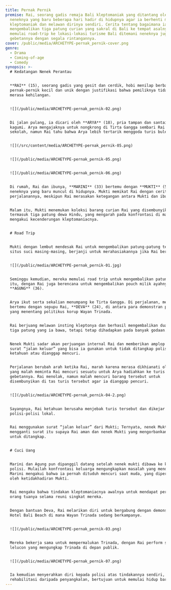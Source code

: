```yaml
---
title: Pernak Pernik
premise: Rai, seorang gadis remaja Bali kleptomaniak yang ditantang oleh
  neneknya yang baru beberapa hari hadir di hidupnya agar ia berhenti menjadi
  kleptomaniak dan melawan dirinya sendiri. Cerita tentang bagaimana ia
  mengembalikan tiga patung curian yang sakral di Bali ke tempat asalnya dengan
  memulai road-trip ke lokasi-lokasi turisme Bali ditemani neneknya juga Arya
  gebetannya dengan segala rintangannya.
cover: /public/media/ARCHETYPE-pernak_pernik-cover.png
genre:
  - Drama
  - Coming-of-age
  - Comedy
synopsis: >-
  # Kedatangan Nenek Perantau


  **RAI** (15), seorang gadis yang gesit dan cerdik, hobi menilap berbagai
  pernak-pernik kecil dan unik dengan justifikasi bahwa pemiliknya tidak akan
  merasa kehilangan.


  ![](/public/media/ARCHETYPE-pernak_pernik-02.png)


  Di jalan pulang, ia dicari oleh **ARYA** (18), pria tampan dan santai yang ia
  kagumi. Arya mengajaknya untuk nongkrong di Tirta Gangga sembari Rai libur
  sekolah, namun Rai tahu bahwa Arya lebih tertarik menggoda turis bule.


  ![](/src/content/media/ARCHETYPE-pernak_pernik-05.png)


  ![](/public/media/ARCHETYPE-pernak_pernik-05.png)


  ![](/public/media/ARCHETYPE-pernak_pernik-06.png)


  Di rumah, Rai dan ibunya, **MARINI** (33) bertemu dengan **MUKTI** (50),
  neneknya yang baru muncul di hidupnya. Mukti memikat Rai dengan cerita tentang
  perjalanannya, meskipun Rai merasakan ketegangan antara Mukti dan ibunya.


  Malam itu, Mukti menemukan koleksi barang curian Rai yang disembunyikan,
  termasuk tiga patung dewa Hindu, yang mengarah pada konfrontasi di mana Rai
  mengakui kecenderungan kleptomaniacnya.


  # Road Trip


  Mukti dengan lembut mendesak Rai untuk mengembalikan patung-patung tersebut ke
  situs suci masing-masing, berjanji untuk merahasiakannya jika Rai berubah.


  ![](/public/media/ARCHETYPE-pernak_pernik-01.jpg)


  Seminggu kemudian, mereka memulai road trip untuk mengembalikan patung-patung
  itu, dengan Rai juga berencana untuk mengembalikan pouch milik ayahnya,
  **AGUNG** (36).


  Arya ikut serta sekalian menumpang ke Tirta Gangga. Di perjalanan, mereka
  bertemu dengan sepupu Rai, **DEVA** (24), di antara para demonstran politik
  yang menentang politikus korup Wayan Trinada.


  Rai berjuang melawan insting kleptonya dan berhasil mengembalikan dua dari
  tiga patung yang ia bawa, tetapi tetap dihadapkan pada banyak godaan.


  Nenek Mukti sadar akan perjuangan internal Rai dan memberikan amplop berisi
  surat “jalan keluar” yang bisa ia gunakan untuk tidak ditangkap polisi bila ia
  ketahuan atau dianggap mencuri.


  Perjalanan berubah arah ketika Rai, marah karena merasa dikhianati oleh Arya
  yang malah meminta Rai mencuri sesuatu untuk Arya hadiahkan ke turis
  gebetannya. Rai menolak, namun malah mencuri barang tersebut untuk
  disembunyikan di tas turis tersebut agar ia dianggap pencuri.


  ![](/public/media/ARCHETYPE-pernak_pernik-04-2.png)


  Sayangnya, Rai ketahuan berusaha menjebak turis tersebut dan dikejar oleh
  polisi-polisi lokal.


  Rai menggunakan surat “jalan keluar” dari Mukti; Ternyata, nenek Mukti
  mengganti surat itu supaya Rai aman dan nenek Mukti yang mengorbankan diri
  untuk ditangkap.


  # Cuci Uang


  Marini dan Agung pun dipanggil datang setelah nenek mukti dibawa ke kantor
  polisi. Mulailah konfrontasi keluarga mengungkapkan masalah yang mendalam;
  Marini mengakui bahwa ia pernah dituduh mencuri saat muda, yang diperburuk
  oleh ketidakhadiran Mukti.


  Rai mengaku bahwa tindakan kleptomaniacnya awalnya untuk mendapat perhatian
  orang tuanya selama reuni singkat mereka.


  Dengan bantuan Deva, Rai melarikan diri untuk bergabung dengan demonstran di
  Hotel Bali Beach di mana Wayan Trinada sedang berkampanye.


  ![](/public/media/ARCHETYPE-pernak_pernik-03.png)


  Mereka bekerja sama untuk mempermalukan Trinada, dengan Rai perform sebuah
  lelucon yang mengungkap Trinada di depan publik.


  ![](/public/media/ARCHETYPE-pernak_pernik-07.png)


  Ia kemudian menyerahkan diri kepada polisi atas tindakannya sendiri, memilih
  rehabilitasi daripada penyangkalan, bertujuan untuk memulai hidup baru.
---
```

